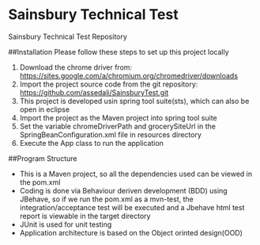 # Sainsbury Technical Test
Sainsbury Technical Test Repository

##Installation
Please follow these steps to set up this project locally

1. Download the chrome driver from: https://sites.google.com/a/chromium.org/chromedriver/downloads
2. Import the project source code from the git repository: https://github.com/assedali/SainsburyTest.git
3. This project is developed usin spring tool suite(sts), which can also be open in eclipse
4. Import the project as the Maven project into spring tool suite
5. Set the variable chromeDriverPath and grocerySiteUrl in the SpringBeanConfiguration.xml file in resources directory
6. Execute the App class to run the application

##Program Structure
* This is a Maven project, so all the dependencies used can be viewed in the pom.xml
* Coding is done via Behaviour deriven development (BDD) using JBehave, so if we run the pom.xml as a mvn-test, the integration/acceptance test will be executed and a Jbehave html test report is viewable in the target directory
* JUnit is used for unit testing
* Application architecture is based on the Object orinted design(OOD)
